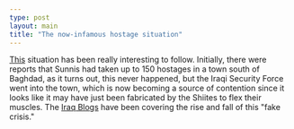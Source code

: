 ```yaml
---
type: post
layout: main
title: "The now-infamous hostage situation"
---
```

[This](http://news.bbc.co.uk/2/hi/middle_east/4455657.stm) situation has been
really interesting to follow. Initially, there were reports that Sunnis had
taken up to 150 hostages in a town south of Baghdad, as it turns out, this
never happened, but the Iraqi Security Force went into the town, which is now
becoming a source of contention since it looks like it may have just been
fabricated by the Shiites to flex their muscles. The [Iraq
Blogs](http://www.iraqwires.com) have been covering the rise and fall of this
"fake crisis."

